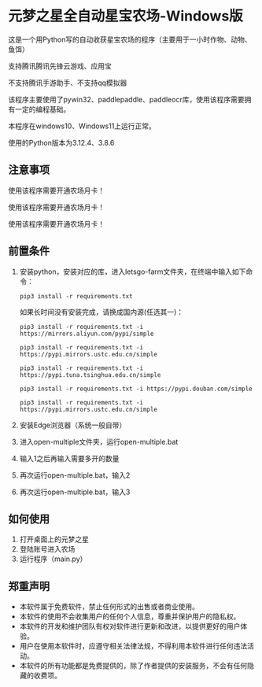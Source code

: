 # 元梦之星全自动星宝农场-Windows版

这是一个用Python写的自动收获星宝农场的程序（主要用于一小时作物、动物、鱼饵）

支持腾讯腾讯先锋云游戏、应用宝

不支持腾讯手游助手、不支持qq模拟器

该程序主要使用了pywin32、paddlepaddle、paddleocr库，使用该程序需要拥有一定的编程基础。

本程序在windows10、Windows11上运行正常。

使用的Python版本为3.12.4、3.8.6

## 注意事项

使用该程序需要开通农场月卡！

使用该程序需要开通农场月卡！

使用该程序需要开通农场月卡！

## 前置条件

1. 安装python，安装对应的库，进入letsgo-farm文件夹，在终端中输入如下命令：
   ```shell
   pip3 install -r requirements.txt
   ```
   如果长时间没有安装完成，请换成国内源(任选其一)：
   ```shell
   pip3 install -r requirements.txt -i https://mirrors.aliyun.com/pypi/simple
   ```
   ```shell
   pip3 install -r requirements.txt -i https://pypi.mirrors.ustc.edu.cn/simple
   ```
   ```shell
   pip3 install -r requirements.txt -i https://pypi.tuna.tsinghua.edu.cn/simple
   ```
   ```shell
   pip3 install -r requirements.txt -i https://pypi.douban.com/simple
   ```
   ```shell
   pip3 install -r requirements.txt -i https://pypi.mirrors.ustc.edu.cn/simple
   ```

2. 安装Edge浏览器（系统一般自带）

3. 进入open-multiple文件夹，运行open-multiple.bat

4. 输入1之后再输入需要多开的数量
5. 再次运行open-multiple.bat，输入2
6. 再次运行open-multiple.bat，输入3

## 如何使用

1. 打开桌面上的元梦之星
2. 登陆账号进入农场
3. 运行程序（main.py）

## 郑重声明

- 本软件属于免费软件，禁止任何形式的出售或者商业使用。
- 本软件的使用不会收集用户的任何个人信息，尊重并保护用户的隐私权。
- 本软件的开发和维护团队有权对软件进行更新和改进，以提供更好的用户体验。
- 用户在使用本软件时，应遵守相关法律法规，不得利用本软件进行任何违法活动。
- 本软件的所有功能都是免费提供的，除了作者提供的安装服务，不会有任何隐藏的收费项。
